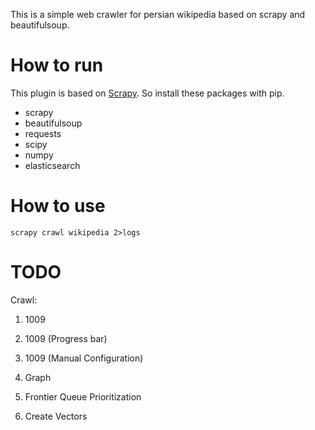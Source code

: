 This is a simple web crawler for persian wikipedia based on scrapy and beautifulsoup.

How to run
=========

This plugin is based on [Scrapy](#). So install these packages with pip.

  * scrapy
  * beautifulsoup
  * requests
  * scipy
  * numpy
  * elasticsearch

How to use
=========

`scrapy crawl wikipedia 2>logs`

TODO
=========

Crawl:

1. 1009

2. 1009 (Progress bar)

3. 1009 (Manual Configuration)

4. Graph

5. Frontier Queue Prioritization

6. Create Vectors

